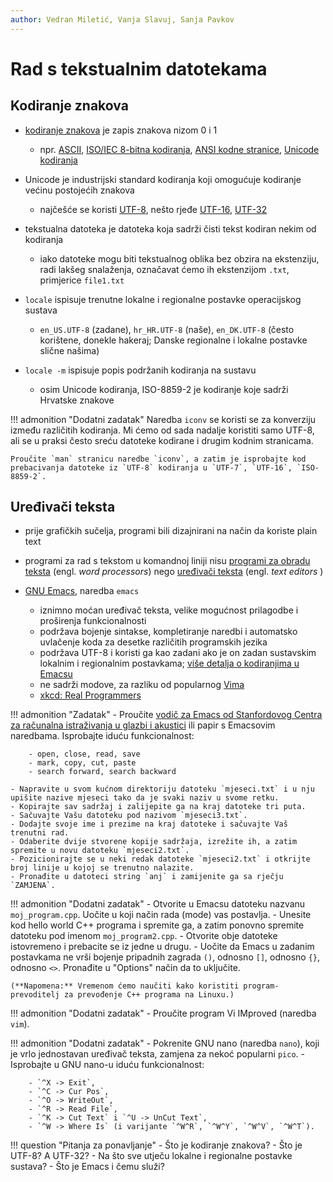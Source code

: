 ```yaml
---
author: Vedran Miletić, Vanja Slavuj, Sanja Pavkov
---
```


# Rad s tekstualnim datotekama

## Kodiranje znakova

- [kodiranje znakova](https://en.wikipedia.org/wiki/Character_encoding) je zapis znakova nizom 0 i 1

    - npr. [ASCII](https://en.wikipedia.org/wiki/ASCII), [ISO/IEC 8-bitna kodiranja](https://en.wikipedia.org/wiki/ISO/IEC_8859), [ANSI kodne stranice](https://en.wikipedia.org/wiki/Windows_code_page#ANSI), [Unicode kodiranja](https://en.wikipedia.org/wiki/Unicode)

- Unicode je industrijski standard kodiranja koji omogućuje kodiranje većinu postojećih znakova

    - najčešće se koristi [UTF-8](https://en.wikipedia.org/wiki/UTF-8), nešto rjeđe [UTF-16](https://en.wikipedia.org/wiki/UTF-16), [UTF-32](https://en.wikipedia.org/wiki/UTF-32)

- tekstualna datoteka je datoteka koja sadrži čisti tekst kodiran nekim od kodiranja

    - iako datoteke mogu biti tekstualnog oblika bez obzira na ekstenziju, radi lakšeg snalaženja, označavat ćemo ih ekstenzijom `.txt`, primjerice `file1.txt`

- `locale` ispisuje trenutne lokalne i regionalne postavke operacijskog sustava

    - `en_US.UTF-8` (zadane), `hr_HR.UTF-8` (naše), `en_DK.UTF-8` (često korištene, donekle hakeraj; Danske regionalne i lokalne postavke slične našima)

- `locale -m` ispisuje popis podržanih kodiranja na sustavu

    - osim Unicode kodiranja, ISO-8859-2 je kodiranje koje sadrži Hrvatske znakove

!!! admonition "Dodatni zadatak"
    Naredba `iconv` se koristi se za konverziju između različitih kodiranja. Mi ćemo od sada nadalje koristiti samo UTF-8, ali se u praksi često sreću datoteke kodirane i drugim kodnim stranicama.

    Proučite `man` stranicu naredbe `iconv`, a zatim je isprobajte kod prebacivanja datoteke iz `UTF-8` kodiranja u `UTF-7`, `UTF-16`, `ISO-8859-2`.

## Uređivači teksta

- prije grafičkih sučelja, programi bili dizajnirani na način da koriste plain text
- programi za rad s tekstom u komandnoj liniji nisu [programi za obradu teksta](https://en.wikipedia.org/wiki/Word_processor) (engl. *word processors*) nego [uređivači teksta](https://en.wikipedia.org/wiki/Text_editor) (engl. *text editors* )
- [GNU Emacs](https://en.wikipedia.org/wiki/GNU_Emacs), naredba `emacs`

    - iznimno moćan uređivač teksta, velike mogućnost prilagodbe i proširenja funkcionalnosti
    - podržava bojenje sintakse, kompletiranje naredbi i automatsko uvlačenje koda za desetke različitih programskih jezika
    - podržava UTF-8 i koristi ga kao zadani ako je on zadan sustavskim lokalnim i regionalnim postavkama; [više detalja o kodiranjima u Emacsu](https://www.emacswiki.org/emacs/ChangingEncodings)
    - ne sadrži modove, za razliku od popularnog [Vima](https://en.wikipedia.org/wiki/Vim_(text_editor))
    - [xkcd: Real Programmers](https://xkcd.com/378/)

!!! admonition "Zadatak"
    - Proučite [vodič za Emacs od Stanfordovog Centra za računalna istraživanja u glazbi i akustici](https://ccrma.stanford.edu/guides/package/emacs/emacs.html) ili papir s Emacsovim naredbama. Isprobajte iduću funkcionalnost:

        - open, close, read, save
        - mark, copy, cut, paste
        - search forward, search backward

    - Napravite u svom kućnom direktoriju datoteku `mjeseci.txt` i u nju upišite nazive mjeseci tako da je svaki naziv u svome retku.
    - Kopirajte sav sadržaj i zalijepite ga na kraj datoteke tri puta.
    - Sačuvajte Vašu datoteku pod nazivom `mjeseci3.txt`.
    - Dodajte svoje ime i prezime na kraj datoteke i sačuvajte Vaš trenutni rad.
    - Odaberite dvije stvorene kopije sadržaja, izrežite ih, a zatim spremite u novu datoteku `mjeseci2.txt`.
    - Pozicionirajte se u neki redak datoteke `mjeseci2.txt` i otkrijte broj linije u kojoj se trenutno nalazite.
    - Pronađite u datoteci string `anj` i zamijenite ga sa rječju `ZAMJENA`.

!!! admonition "Dodatni zadatak"
    - Otvorite u Emacsu datoteku nazvanu `moj_program.cpp`. Uočite u koji način rada (mode) vas postavlja.
    - Unesite kod hello world C++ programa i spremite ga, a zatim ponovno spremite datoteku pod imenom `moj_program2.cpp`.
    - Otvorite obje datoteke istovremeno i prebacite se iz jedne u drugu.
    - Uočite da Emacs u zadanim postavkama ne vrši bojenje pripadnih zagrada `()`, odnosno `[]`, odnosno `{}`, odnosno `<>`. Pronađite u "Options" način da to uključite.

    (**Napomena:** Vremenom ćemo naučiti kako koristiti program-prevoditelj za prevođenje C++ programa na Linuxu.)

!!! admonition "Dodatni zadatak"
    - Proučite program Vi IMproved (naredba `vim`).

!!! admonition "Dodatni zadatak"
    - Pokrenite GNU nano (naredba `nano`), koji je vrlo jednostavan uređivač teksta, zamjena za nekoć popularni `pico`.
    - Isprobajte u GNU nano-u iduću funkcionalnost:

        - `^X -> Exit`,
        - `^C -> Cur Pos`,
        - `^O -> WriteOut`,
        - `^R -> Read File`,
        - `^K -> Cut Text` i `^U -> UnCut Text`,
        - `^W -> Where Is` (i varijante `^W^R`, `^W^Y`, `^W^V`, `^W^T`).

!!! question "Pitanja za ponavljanje"
    - Što je kodiranje znakova?
    - Što je UTF-8? A UTF-32?
    - Na što sve utječu lokalne i regionalne postavke sustava?
    - Što je Emacs i čemu služi?
